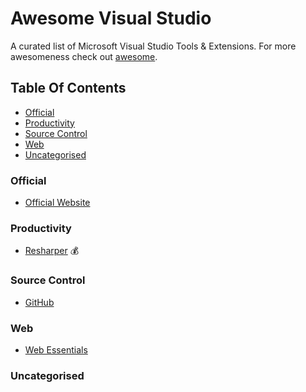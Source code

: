 # Awesome Visual Studio
A curated list of Microsoft Visual Studio Tools &amp; Extensions. For more awesomeness check out [awesome](https://github.com/sindresorhus/awesome).

## Table Of Contents
- [Official](#official)
- [Productivity](#productivity)
- [Source Control](#sourcecontrol)
- [Web](#web)
- [Uncategorised](#uncategorised)

### Official
- [Official Website](https://www.visualstudio.com)

### Productivity
- [Resharper](https://marketplace.visualstudio.com/items?itemName=JetBrains.ReSharper) :moneybag:

### Source Control
- [GitHub](https://visualstudio.github.com/)

### Web
- [Web Essentials](https://marketplace.visualstudio.com/items?itemName=MadsKristensen.WebExtensionPack2017)
### Uncategorised

<!--stackedit_data:
eyJoaXN0b3J5IjpbLTE1NTUzNTc1NTJdfQ==
-->